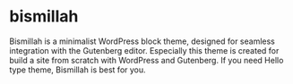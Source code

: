 # bismillah
Bismillah is a minimalist WordPress block theme, designed for seamless integration with the Gutenberg editor. Especially this theme is created for build a site from scratch with WordPress and Gutenberg. If you need Hello type theme, Bismillah is best for you.